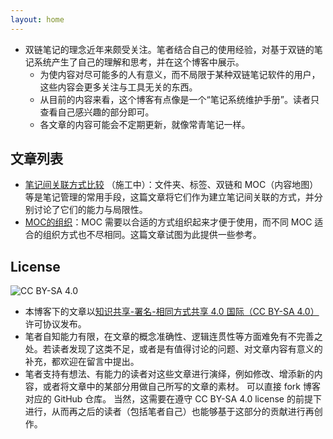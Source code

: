 ```yaml
---
layout: home
---
```


* 双链笔记的理念近年来颇受关注。笔者结合自己的使用经验，对基于双链的笔记系统产生了自己的理解和思考，并在这个博客中展示。
	* 为使内容对尽可能多的人有意义，而不局限于某种双链笔记软件的用户，这些内容会更多关注与工具无关的东西。
	* 从目前的内容来看，这个博客有点像是一个“笔记系统维护手册”。读者只查看自己感兴趣的部分即可。
	* 各文章的内容可能会不定期更新，就像常青笔记一样。
<!-- * 讨论可在对应仓库的 [GitHub issues](https://github.com/functoreality/blog-pkm/issues) 下进行。希望这些内容能够引发有益的交流 :) -->

## 文章列表
* [笔记间关联方式比较](contents/笔记间关联方式比较/) （施工中）：文件夹、标签、双链和 MOC（内容地图）等是笔记管理的常用手段，这篇文章将它们作为建立笔记间关联的方式，并分别讨论了它们的能力与局限性。
* [MOC的组织](contents/MOC的组织/)：MOC 需要以合适的方式组织起来才便于使用，而不同 MOC 适合的组织方式也不尽相同。这篇文章试图为此提供一些参考。

## License
![CC BY-SA 4.0](https://mirrors.creativecommons.org/presskit/buttons/88x31/png/by-sa.png)

* 本博客下的文章以[知识共享-署名-相同方式共享 4.0 国际（CC BY-SA 4.0）](https://creativecommons.org/licenses/by-sa/4.0/deed.zh)许可协议发布。
* 笔者自知能力有限，在文章的概念准确性、逻辑连贯性等方面难免有不完善之处。若读者发现了这类不足，或者是有值得讨论的问题、对文章内容有意义的补充，都欢迎在留言中提出。
* 笔者支持有想法、有能力的读者对这些文章进行演绎，例如修改、增添新的内容，或者将文章中的某部分用做自己所写的文章的素材。
	可以直接 fork 博客对应的 GitHub 仓库。
	当然，这需要在遵守 CC BY-SA 4.0 license 的前提下进行，从而再之后的读者（包括笔者自己）也能够基于这部分的贡献进行再创作。

